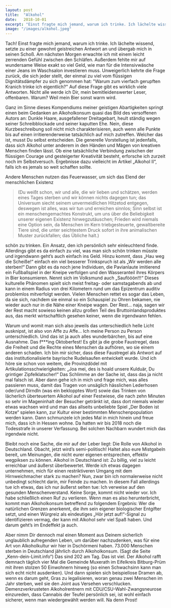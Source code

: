 ```yaml
---
layout: post
title:  "Alkohol"
date:   2018-10-01
excerpt: "Einst fragte mich jemand, warum ich trinke. Ich lächelte wissend, setzte zu einer gewohnt geistreichen Antwort an und übergab mich in seinen Schoß."
image: "/images/alkohol.jpeg"
---
```


Tach! Einst fragte mich jemand, warum ich trinke. Ich lächelte wissend, setzte zu einer gewohnt geistreichen Antwort an und übergab mich in seinen Schoß. Am nächsten Morgen erwachte ich mit einem leicht zerrenden Gefühl zwischen den Schläfen. Außerdem fehlte mir auf wundersame Weise exakt so viel Geld, wie man für die Intensivwäsche einer Jeans im Waschsalon investieren muss. Unweigerlich kehrte die Frage zurück, die sich jeder stellt, der einmal zu viel vom flüssigen Dignitätsdämpfer zu sich genommen hat: "Warum zum vierfach gerupften Kranich trinke ich eigentlich?" Auf diese Frage gibt es wirklich viele Antworten. Nicht alle werde ich Dir, mein bemitleidenswerter Leser, offenbaren. Warum? Weil mein Bier sonst warm wird.

Ganz im Sinne dieses Kompendiums meiner geistigen Abartigkeiten springt einen beim Gedanken an Alkoholkonsum quasi das Bild des versoffenen Autors an: Dunkle Haare, ausgefallener Dreitagebart, heult ständig wegen seiner Schreibblockade und seiner kaputten Ehe. Nein, diese Kurzbeschreibung soll nicht mich charakterisieren, auch wenn alle Punkte bis auf einen irritierenderweise tatsächlich auf mich zutreffen. Welcher das ist, musst Du selbst entscheiden. Die generelle Vorstellung ist jedenfalls, dass sich Alkohol unter anderem in den Händen und Mägen von kreativen Menschen finden lässt. Ob eine tatsächliche Verbindung zwischen der flüssigen Courage und gesteigerter Kreativität besteht, erforsche ich zurzeit noch im Selbstversuch. Ergebnisse dazu vielleicht im Artikel „Alkohol II“, falls ich es jemals so weit schaffen sollte.

Andere Menschen nutzen das Feuerwasser, um sich das Elend der menschlichen Existenz
 
> (Du weißt schon, wir und alle, die wir lieben und schätzen, werden eines Tages sterben und wir können nichts dagegen tun; das Universum siecht seinem unvermeidlichen Hitzetod entgegen, deswegen ist alles, was wir tun und erreichen sinnlos; Sinn selbst ist ein menschengemachtes Konstrukt, um uns über die Beliebigkeit unserer eigenen Existenz hinwegzutäuschen; Frieden wird niemals eine Option sein, da Menschen im Kern triebgesteuerte, gewaltbereite Tiere sind, die unter seichtestem Druck sofort in ihre animalischen Muster zurückfallen; das Übliche halt.)

schön zu trinken. Ein Ansatz, den ich persönlich sehr einleuchtend finde. Allerdings gibt es da einfach zu viel, was man sich schön trinken müsste und irgendwann geht’s auch einfach ins Geld. Hinzu kommt, dass „Hau weg die Scheiße!“ einfach ein viel besserer Trinkspruch ist als „Wir werden alle sterben!“
Dann gibt es da noch jene Individuen, die Pavianlaute imitierend ein Fußballspiel in der Kneipe verfolgen und den Wasseranteil ihres Körpers in Bier konsumieren. Nennt sich im Volksmund auch „Saufööön!!!“ Dieses kulturelle Phänomen spielt sich meist freitag- oder samstagabends ab und kann in einem Radius von drei Kilometern rund um das Epizentrum auditiv problemlos mitverfolgt werden. Vielen Menschen rettet es sogar das Leben, da sie sich, nachdem sie einmal so ein Schauspiel zu Ohren bekamen, nie wieder auch nur in die Nähe einer Kneipe wagen. Der Rest… naja, sagen wir der Rest macht sowieso keinen allzu großen Teil des Bruttoinlandsproduktes aus, das merkt wirtschaftlich gesehen keiner, wenn die irgendwann fehlen.

Warum und womit man sich also jeweils das unterschiedlich helle Licht ausknipst, ist also von Affe zu Affe… Ich meine Person zu Person unterschiedlich. Und das ist ja auch alles wunderbärchen, bis auf eine Ausnahme. Das f***ing Oktoberfest! Es gibt ja die grobe Faustregel, dass die Freiheit und die Rechte eines Menschen da aufhören, wo sie einem anderen schaden. Ich bin mir sicher, dass diese Faustregel als Antwort auf das institutionalisierte bayrische Rudelsaufen entwickelt wurde. Und ich höre sie schon von weitem, die Provinzdödel mit Artikulationsschwierigkeiten: „Joa mei, des is hoald unsere Kulduär, Du grintiger Zipfelklatscher!“ Das Schlimme an der Sache ist, dass das ja nicht mal falsch ist. Aber dann gehe ich in mich und frage mich, was alles passieren muss, damit das Tragen von unsäglich hässlichen Lederhosen oder/und Dirndln (was ein beklopptes Wort) sowie das Trinken von lächerlich überteuertem Alkohol auf einer Festwiese, die nach zehn Minuten so sehr im Mageninhalt der Besucher getränkt ist, dass dort niemals wieder etwas wachsen wird und man das allseits unbeliebte Spiel „Der Boden ist Kotze“ spielen kann, zur Kultur einer bestimmten Menschenpopulation werden kann. Dann schmunzele ich jedes Mal in mich hinein und freue mich, dass ich in Hessen wohne. Da hatten wir bis 2018 noch die Todesstrafe in unserer Verfassung. Bei solchen Nachbarn wundert mich das irgendwie nicht.

Bleibt noch eine Sache, die mir auf der Leber liegt: Die Rolle von Alkohol in Deutschland. Obacht, jetzt wird’s semi-politisch! Haltet also eure Mistgabeln bereit, um Meinungen, die nicht eurer eigenen entsprechen, effektiv wegpiksen zu können. Alkohol in Deutschland ist: Zu billig, viel zu leicht erreichbar und äußerst überbewertet. Werde ich etwas dagegen unternehmen, mich für einen restriktiveren Umgang mit dem Hirnweichmacher stark zu machen? Nun, zwar bin ich normalerweise nicht unbedingt schlecht darin, mir Feinde zu machen. In diesem Fall allerdings tue ich etwas, das ich nur äußerst selten tue: Ich verweise auf den gesunden Menschenverstand. Keine Sorge, kommt nicht wieder vor. Ich habe schließlich einen Ruf zu verlieren. Wenn man es also herunterbricht, kommt man Alkoholkonsum betreffend zu folgendem Ergebnis: Wer die natürlichen Grenzen anerkennt, die ihm sein eigener biologischer Entgifter setzt, und einen Würgreiz als eindeutiges „Hör jetzt auf!“-Signal zu identifizieren vermag, der kann mit Alkohol sehr viel Spaß haben. Und darum geht’s im Endeffekt ja auch.

Aber nimm Dir dennoch mal einen Moment aus Deinem sicherlich unglaublich aufregenden Leben, um darüber nachzudenken, was für eine Art von Alkoholkultur wir hier in Dschörmeni haben. 73.000 Menschen sterben in Deutschland jährlich durch Alkoholkonsum. (Sagt die Seite „Kenn-dein-Limit.info“) 
Das sind 202 am Tag. Das ist viel. Der Alkohol rafft demnach täglich vier Mal die Gemeinde Muxerath im Eifelkreis Bitburg-Prüm mit ihren stolzen 50 Einwohnern hinweg (so einen Schwachsinn kann man sich echt nicht ausdenken). Und dann spielen sich beispiellose Dramen ab, wenn es darum geht, Gras zu legalisieren, woran genau zwei Menschen im Jahr sterben, weil sie den Joint aus Versehen verschlucken. Demenzverkrusteten Alkoholrentnern mit CDU/CSU-Wahl-Zwangsneurose einzureden, dass Cannabis der Teufel persönlich sei, ist wohl einfach sicherer, wenn man wiedergewählt werden will. Na denn Prost!
